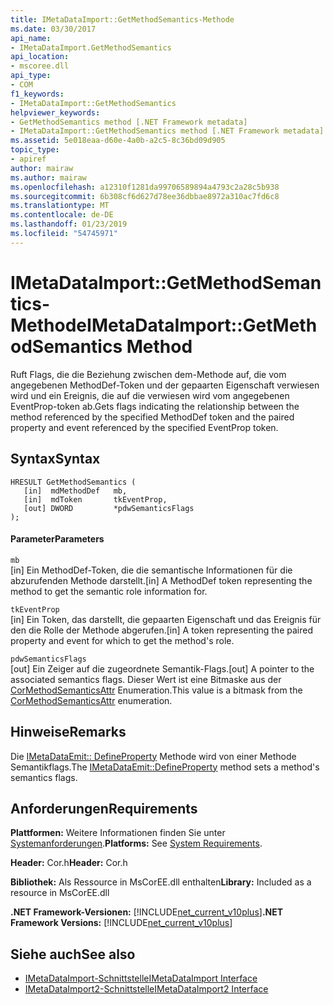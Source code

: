 ```yaml
---
title: IMetaDataImport::GetMethodSemantics-Methode
ms.date: 03/30/2017
api_name:
- IMetaDataImport.GetMethodSemantics
api_location:
- mscoree.dll
api_type:
- COM
f1_keywords:
- IMetaDataImport::GetMethodSemantics
helpviewer_keywords:
- GetMethodSemantics method [.NET Framework metadata]
- IMetaDataImport::GetMethodSemantics method [.NET Framework metadata]
ms.assetid: 5e018eaa-d60e-4a0b-a2c5-8c36bd09d905
topic_type:
- apiref
author: mairaw
ms.author: mairaw
ms.openlocfilehash: a12310f1281da99706589894a4793c2a28c5b938
ms.sourcegitcommit: 6b308cf6d627d78ee36dbbae8972a310ac7fd6c8
ms.translationtype: MT
ms.contentlocale: de-DE
ms.lasthandoff: 01/23/2019
ms.locfileid: "54745971"
---
```

# <a name="imetadataimportgetmethodsemantics-method"></a><span data-ttu-id="c03ee-102">IMetaDataImport::GetMethodSemantics-Methode</span><span class="sxs-lookup"><span data-stu-id="c03ee-102">IMetaDataImport::GetMethodSemantics Method</span></span>
<span data-ttu-id="c03ee-103">Ruft Flags, die die Beziehung zwischen dem-Methode auf, die vom angegebenen MethodDef-Token und der gepaarten Eigenschaft verwiesen wird und ein Ereignis, die auf die verwiesen wird vom angegebenen EventProp-token ab.</span><span class="sxs-lookup"><span data-stu-id="c03ee-103">Gets flags indicating the relationship between the method referenced by the specified MethodDef token and the paired property and event referenced by the specified EventProp token.</span></span>  
  
## <a name="syntax"></a><span data-ttu-id="c03ee-104">Syntax</span><span class="sxs-lookup"><span data-stu-id="c03ee-104">Syntax</span></span>  
  
```  
HRESULT GetMethodSemantics (  
   [in]  mdMethodDef   mb,  
   [in]  mdToken       tkEventProp,  
   [out] DWORD         *pdwSemanticsFlags  
);  
```  
  
#### <a name="parameters"></a><span data-ttu-id="c03ee-105">Parameter</span><span class="sxs-lookup"><span data-stu-id="c03ee-105">Parameters</span></span>  
 `mb`  
 <span data-ttu-id="c03ee-106">[in] Ein MethodDef-Token, die die semantische Informationen für die abzurufenden Methode darstellt.</span><span class="sxs-lookup"><span data-stu-id="c03ee-106">[in] A MethodDef token representing the method to get the semantic role information for.</span></span>  
  
 `tkEventProp`  
 <span data-ttu-id="c03ee-107">[in] Ein Token, das darstellt, die gepaarten Eigenschaft und das Ereignis für den die Rolle der Methode abgerufen.</span><span class="sxs-lookup"><span data-stu-id="c03ee-107">[in] A token representing the paired property and event for which to get the method's role.</span></span>  
  
 `pdwSemanticsFlags`  
 <span data-ttu-id="c03ee-108">[out] Ein Zeiger auf die zugeordnete Semantik-Flags.</span><span class="sxs-lookup"><span data-stu-id="c03ee-108">[out] A pointer to the associated semantics flags.</span></span> <span data-ttu-id="c03ee-109">Dieser Wert ist eine Bitmaske aus der [CorMethodSemanticsAttr](../../../../docs/framework/unmanaged-api/metadata/cormethodsemanticsattr-enumeration.md) Enumeration.</span><span class="sxs-lookup"><span data-stu-id="c03ee-109">This value is a bitmask from the [CorMethodSemanticsAttr](../../../../docs/framework/unmanaged-api/metadata/cormethodsemanticsattr-enumeration.md) enumeration.</span></span>  
  
## <a name="remarks"></a><span data-ttu-id="c03ee-110">Hinweise</span><span class="sxs-lookup"><span data-stu-id="c03ee-110">Remarks</span></span>  
 <span data-ttu-id="c03ee-111">Die [IMetaDataEmit:: DefineProperty](../../../../docs/framework/unmanaged-api/metadata/imetadataemit-defineproperty-method.md) Methode wird von einer Methode Semantikflags.</span><span class="sxs-lookup"><span data-stu-id="c03ee-111">The [IMetaDataEmit::DefineProperty](../../../../docs/framework/unmanaged-api/metadata/imetadataemit-defineproperty-method.md) method sets a method's semantics flags.</span></span>  
  
## <a name="requirements"></a><span data-ttu-id="c03ee-112">Anforderungen</span><span class="sxs-lookup"><span data-stu-id="c03ee-112">Requirements</span></span>  
 <span data-ttu-id="c03ee-113">**Plattformen:** Weitere Informationen finden Sie unter [Systemanforderungen](../../../../docs/framework/get-started/system-requirements.md).</span><span class="sxs-lookup"><span data-stu-id="c03ee-113">**Platforms:** See [System Requirements](../../../../docs/framework/get-started/system-requirements.md).</span></span>  
  
 <span data-ttu-id="c03ee-114">**Header:** Cor.h</span><span class="sxs-lookup"><span data-stu-id="c03ee-114">**Header:** Cor.h</span></span>  
  
 <span data-ttu-id="c03ee-115">**Bibliothek:** Als Ressource in MsCorEE.dll enthalten</span><span class="sxs-lookup"><span data-stu-id="c03ee-115">**Library:** Included as a resource in MsCorEE.dll</span></span>  
  
 <span data-ttu-id="c03ee-116">**.NET Framework-Versionen:** [!INCLUDE[net_current_v10plus](../../../../includes/net-current-v10plus-md.md)]</span><span class="sxs-lookup"><span data-stu-id="c03ee-116">**.NET Framework Versions:** [!INCLUDE[net_current_v10plus](../../../../includes/net-current-v10plus-md.md)]</span></span>  
  
## <a name="see-also"></a><span data-ttu-id="c03ee-117">Siehe auch</span><span class="sxs-lookup"><span data-stu-id="c03ee-117">See also</span></span>
- [<span data-ttu-id="c03ee-118">IMetaDataImport-Schnittstelle</span><span class="sxs-lookup"><span data-stu-id="c03ee-118">IMetaDataImport Interface</span></span>](../../../../docs/framework/unmanaged-api/metadata/imetadataimport-interface.md)
- [<span data-ttu-id="c03ee-119">IMetaDataImport2-Schnittstelle</span><span class="sxs-lookup"><span data-stu-id="c03ee-119">IMetaDataImport2 Interface</span></span>](../../../../docs/framework/unmanaged-api/metadata/imetadataimport2-interface.md)
